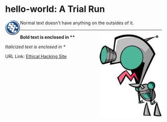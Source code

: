 # hello-world: A Trial Run
<img align="left" src="https://github.com/0m3g4b1u3/hello-world/blob/master/sscLogo200.png" width=48>
Normal text doesn't have anything on the outsides of it.
<br>
<hr>
<img align="right" src="https://github.com/0m3g4b1u3/hello-world/blob/master/GIRa.jpg" width=200>

**Bold text is enclosed in \*\***

*Italicized text is enclosed in \**

URL Link: [Ethical Hacking Site](https://www.omegabluecs.com/eh1WEB/index.html)

<br>
